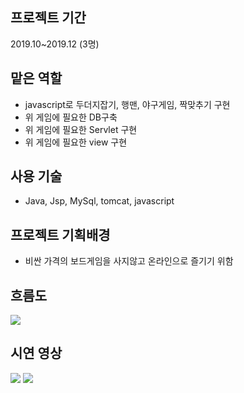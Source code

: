 <html>
  <body>
    <h2>프로젝트 기간</h2>
    <p>2019.10~2019.12 (3명)</p>
    <h2>맡은 역할</h2>
    <ul>
      <li>javascript로 두더지잡기, 행맨, 야구게임, 짝맞추기 구현</li>
      <li>위 게임에 필요한 DB구축</li>
      <li>위 게임에 필요한 Servlet 구현</li>
      <li>위 게임에 필요한 view 구현</li>
    </ul>
    <h2>사용 기술</h2>
    <ul><li>Java, Jsp, MySql, tomcat, javascript</li></ul>
    <h2>프로젝트 기획배경</h2>
    <ul>
      <li>비싼 가격의 보드게임을 사지않고 온라인으로 즐기기 위함</li>
    </ul>
    <h2>흐름도</h2>
    <img src="https://user-images.githubusercontent.com/90567066/147452995-b2b8e201-5849-4df2-a0be-192bbcc15acf.png">
    <h2>시연 영상</h2>
    <img src="https://user-images.githubusercontent.com/90567066/147453906-30b39719-2dbd-4690-b607-2833aa2b60a3.gif">
    <img src="https://user-images.githubusercontent.com/90567066/147454032-0bc39a0f-a566-49f3-a06d-cc759d40290c.gif">
  </body>
  </html>
